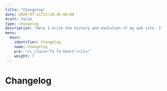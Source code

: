 ```yaml
---
title: "Changelog"
date: 2020-07-11T22:20:46-04:00
draft: false
type: changelog
description: "Here I write the history and evolution of my web site. It helps me look at my past and analyze how far I improved my site."
menu:
  main:
    identifier: Changelog
    name: Changelog
    pre: "<i class='fa fa-heart'></i>"
    weight: 7
---
```


# Changelog

